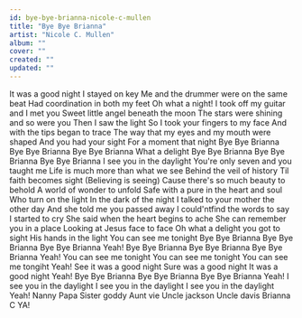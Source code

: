```yaml
---
id: bye-bye-brianna-nicole-c-mullen
title: "Bye Bye Brianna"
artist: "Nicole C. Mullen"
album: ""
cover: ""
created: ""
updated: ""
---
```


It was a good night I stayed on key
Me and the drummer were on the same beat
Had coordination in both my feet
Oh what a night!
I took off my guitar and I met you
Sweet little angel beneath the moon
The stars were shining and so were you
Then I saw the light
So I took your fingers to my face
And with the tips began to trace
The way that my eyes and my mouth were shaped
And you had your sight
For a moment that night
Bye Bye Brianna
Bye Bye Brianna
Bye Bye Brianna
What a delight
Bye Bye Brianna
Bye Bye Brianna
Bye Bye Brianna
I see you in the daylight
You're only seven and you taught me
Life is much more than what we see
Behind the veil of history
Til faith becomes sight
(Believing is seeing)
Cause there's so much beauty to behold
A world of wonder to unfold
Safe with a pure in the heart and soul
Who turn on the light
In the dark of the night
I talked to your mother the other day
And she told me you passed away
I could'ntfind the words to say
I started to cry
She said when the heart begins to ache
She can remember you in a place
Looking at Jesus face to face
Oh what a delight you got to sight
His hands in the light
You can see me tonight
Bye Bye Brianna
Bye Bye Brianna
Bye Bye Brianna
Yeah!
Bye Bye Brianna
Bye Bye Brianna
Bye Bye Brianna
Yeah!
You can see me tonight
You can see me tonight
You can see me tongiht
Yeah!
See it was a good night
Sure was a good night
It was a good night
Yeah!
Bye Bye Brianna
Bye Bye Brianna
Bye Bye Brianna
Yeah!
I see you in the daylight
I see you in the daylight
I see you in the daylight
Yeah!
Nanny
Papa
Sister goddy
Aunt vie
Uncle jackson
Uncle davis
Brianna
C YA!